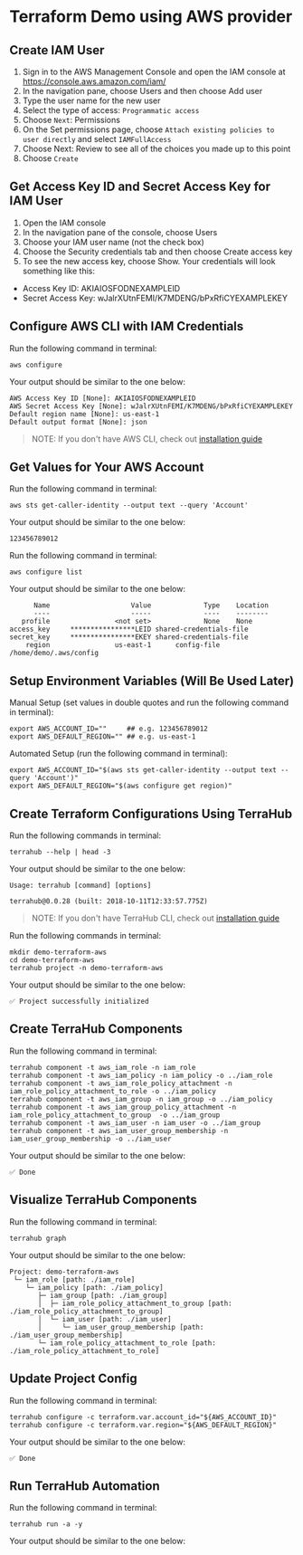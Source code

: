 # Terraform Demo using AWS provider

## Create IAM User
1. Sign in to the AWS Management Console and open the IAM console at https://console.aws.amazon.com/iam/
2. In the navigation pane, choose Users and then choose Add user
3. Type the user name for the new user
4. Select the type of access: `Programmatic access`
5. Choose `Next`: Permissions
6. On the Set permissions page, choose `Attach existing policies to user directly` and select `IAMFullAccess`
7. Choose Next: Review to see all of the choices you made up to this point
8. Choose `Create`

## Get Access Key ID and Secret Access Key for IAM User
1. Open the IAM console
2. In the navigation pane of the console, choose Users
3. Choose your IAM user name (not the check box)
4. Choose the Security credentials tab and then choose Create access key
5. To see the new access key, choose Show. Your credentials will look something like this:
  - Access Key ID: AKIAIOSFODNEXAMPLEID
  - Secret Access Key: wJalrXUtnFEMI/K7MDENG/bPxRfiCYEXAMPLEKEY

## Configure AWS CLI with IAM Credentials

Run the following command in terminal:
```shell
aws configure
```

Your output should be similar to the one below:
```
AWS Access Key ID [None]: AKIAIOSFODNEXAMPLEID
AWS Secret Access Key [None]: wJalrXUtnFEMI/K7MDENG/bPxRfiCYEXAMPLEKEY
Default region name [None]: us-east-1
Default output format [None]: json
```

> NOTE: If you don't have AWS CLI, check out
[installation guide](https://docs.aws.amazon.com/cli/latest/userguide/installing.html)

## Get Values for Your AWS Account

Run the following command in terminal:
```shell
aws sts get-caller-identity --output text --query 'Account'
```

Your output should be similar to the one below:
```
123456789012
```

Run the following command in terminal:
```shell
aws configure list
```

Your output should be similar to the one below:
```
      Name                    Value             Type    Location
      ----                    -----             ----    --------
   profile                <not set>             None    None
access_key     ****************LEID shared-credentials-file
secret_key     ****************EKEY shared-credentials-file
    region                us-east-1      config-file    /home/demo/.aws/config
```

## Setup Environment Variables (Will Be Used Later)

Manual Setup (set values in double quotes and run the following command in terminal):
```shell
export AWS_ACCOUNT_ID=""     ## e.g. 123456789012
export AWS_DEFAULT_REGION="" ## e.g. us-east-1
```

Automated Setup (run the following command in terminal):
```shell
export AWS_ACCOUNT_ID="$(aws sts get-caller-identity --output text --query 'Account')"
export AWS_DEFAULT_REGION="$(aws configure get region)"
```

## Create Terraform Configurations Using TerraHub

Run the following commands in terminal:
```shell
terrahub --help | head -3
```

Your output should be similar to the one below:
```
Usage: terrahub [command] [options]

terrahub@0.0.28 (built: 2018-10-11T12:33:57.775Z)
```

> NOTE: If you don't have TerraHub CLI, check out
[installation guide](https://www.npmjs.com/package/terrahub)

Run the following commands in terminal:
```shell
mkdir demo-terraform-aws
cd demo-terraform-aws
terrahub project -n demo-terraform-aws
```

Your output should be similar to the one below:
```
✅ Project successfully initialized
```

## Create TerraHub Components

Run the following command in terminal:
```shell
terrahub component -t aws_iam_role -n iam_role
terrahub component -t aws_iam_policy -n iam_policy -o ../iam_role
terrahub component -t aws_iam_role_policy_attachment -n iam_role_policy_attachment_to_role -o ../iam_policy
terrahub component -t aws_iam_group -n iam_group -o ../iam_policy
terrahub component -t aws_iam_group_policy_attachment -n iam_role_policy_attachment_to_group  -o ../iam_group
terrahub component -t aws_iam_user -n iam_user -o ../iam_group
terrahub component -t aws_iam_user_group_membership -n iam_user_group_membership -o ../iam_user
```

Your output should be similar to the one below:
```
✅ Done
```

## Visualize TerraHub Components

Run the following command in terminal:
```shell
terrahub graph
```

Your output should be similar to the one below:
```
Project: demo-terraform-aws
 └─ iam_role [path: ./iam_role]
    └─ iam_policy [path: ./iam_policy]
       ├─ iam_group [path: ./iam_group]
       │  ├─ iam_role_policy_attachment_to_group [path: ./iam_role_policy_attachment_to_group]
       │  └─ iam_user [path: ./iam_user]
       │     └─ iam_user_group_membership [path: ./iam_user_group_membership]
       └─ iam_role_policy_attachment_to_role [path: ./iam_role_policy_attachment_to_role]
```

## Update Project Config

Run the following command in terminal:
```shell
terrahub configure -c terraform.var.account_id="${AWS_ACCOUNT_ID}"
terrahub configure -c terraform.var.region="${AWS_DEFAULT_REGION}"
```

Your output should be similar to the one below:
```
✅ Done
```

## Run TerraHub Automation

Run the following command in terminal:
```shell
terrahub run -a -y
```

Your output should be similar to the one below:
```
```
